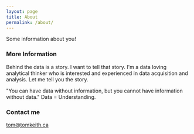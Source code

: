 ```yaml
---
layout: page
title: About
permalink: /about/
---
```


Some information about you!

### More Information

Behind the data is a story. I want to tell that story. I'm a data loving analytical thinker who is interested and experienced in data acquisition and analysis. Let me tell you the story.

"You can have data without information, but you cannot have information without data." Data = Understanding.

### Contact me

[tom@tomkeith.ca](mailto:tom@tomkeith.ca)